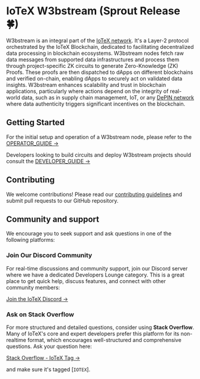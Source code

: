 # IoTeX W3bstream (Sprout Release 🍀)

W3bstream is an integral part of the [IoTeX network](https://iotex.io). It's a Layer-2 protocol orchestrated by the IoTeX Blockchain, dedicated to facilitating decentralized data processing in blockchain ecosystems. W3bstream nodes fetch raw data messages from supported data infrastructures and process them through project-specific ZK circuits to generate Zero-Knowledge (ZK) Proofs. These proofs are then dispatched to dApps on different blockchains and verified on-chain, enabling dApps to securely act on validated data insights. W3bstream enhances scalability and trust in blockchain applications, particularly where actions depend on the integrity of real-world data, such as in supply chain management, IoT, or any [DePIN network](https://iotex.io/blog/what-are-decentralized-physical-infrastructure-networks-depin/) where data authenticity triggers significant incentives on the blockchain.

## Getting Started

For the initial setup and operation of a W3bstream node, please refer to the [OPERATOR_GUIDE →](./OPERATOR_GUIDE.md)

Developers looking to build circuits and deploy W3bstream projects should consult the [DEVELOPER_GUIDE →](./DEVELOPER_GUIDE.md)

## Contributing

We welcome contributions! Please read our [contributing guidelines](CONTRIBUTING.md) and submit pull requests to our GitHub repository.

## Community and support

We encourage you to seek support and ask questions in one of the following platforms:

### Join Our Discord Community

For real-time discussions and community support, join our Discord server where we have a dedicated
Developers Lounge category. This is a great place to get quick help, discuss features, and connect with other community members:

[Join the IoTeX Discord →](https://iotex.io/devdiscord)

### Ask on Stack Overflow

For more structured and detailed questions, consider using **Stack Overflow**. Many of IoTeX's core and expert developers prefer this platform for its non-realtime format, which encourages well-structured and comprehensive questions. Ask your question here:

[Stack Overflow - IoTeX Tag →](https://stackoverflow.com/questions/tagged/iotex)

and make sure it's tagged [`IOTEX`].
